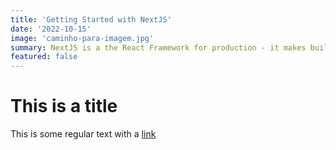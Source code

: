 ```yaml
---
title: 'Getting Started with NextJS'
date: '2022-10-15'
image: 'caminho-para-imagem.jpg'
summary: NextJS is a the React Framework for production - it makes building fullstack React apps and sites a breeze and ships with built-in SSR.
featured: false
---
```


# This is a title

This is some regular text with a [link](https://google.com)